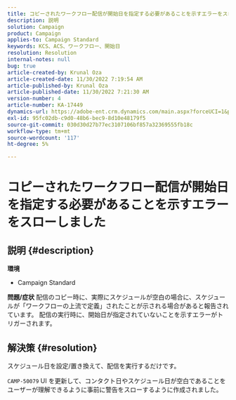 ```yaml
---
title: コピーされたワークフロー配信が開始日を指定する必要があることを示すエラーをスローしました
description: 説明
solution: Campaign
product: Campaign
applies-to: Campaign Standard
keywords: KCS、ACS、ワークフロー、開始日
resolution: Resolution
internal-notes: null
bug: true
article-created-by: Krunal Oza
article-created-date: 11/30/2022 7:19:54 AM
article-published-by: Krunal Oza
article-published-date: 11/30/2022 7:21:30 AM
version-number: 4
article-number: KA-17449
dynamics-url: https://adobe-ent.crm.dynamics.com/main.aspx?forceUCI=1&pagetype=entityrecord&etn=knowledgearticle&id=5eea425e-7f70-ed11-9561-6045bd006a22
exl-id: 95fc02db-c9d0-48b6-bec9-8d10e48179f5
source-git-commit: 030d30d27b77ec3107106bf857a32369555fb18c
workflow-type: tm+mt
source-wordcount: '117'
ht-degree: 5%

---
```


# コピーされたワークフロー配信が開始日を指定する必要があることを示すエラーをスローしました

## 説明 {#description}

<b>環境</b>
- Campaign Standard



<b>問題/症状</b>
配信のコピー時に、実際にスケジュールが空白の場合に、スケジュールが「ワークフローの上流で定義」されたことが示される場合があると報告されています。 配信の実行時に、開始日が指定されていないことを示すエラーがトリガーされます。


## 解決策 {#resolution}


スケジュール日を設定/置き換えて、配信を実行するだけです。

`CAMP-50079` UI を更新して、コンタクト日やスケジュール日が空白であることをユーザーが理解できるように事前に警告をスローするように作成されました。
